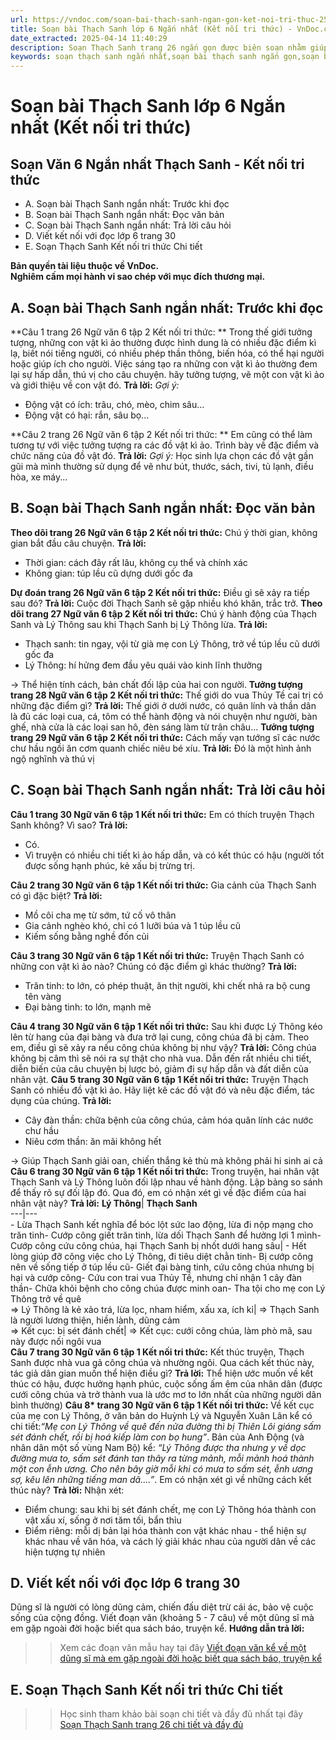 ```yaml
---
url: https://vndoc.com/soan-bai-thach-sanh-ngan-gon-ket-noi-tri-thuc-256486
title: Soạn bài Thạch Sanh lớp 6 Ngắn nhất (Kết nối tri thức) - VnDoc.com
date_extracted: 2025-04-14 11:40:29
description: Soạn Thạch Sanh trang 26 ngắn gọn được biên soạn nhằm giúp các em HS đạt kết quả tốt trong quá trình làm bài tập và học tập môn Ngữ văn lớp 6.
keywords: soạn thạch sanh ngắn nhất,soạn bài thạch sanh ngắn gọn,soạn bài thạch sanh siêu ngắn,soạn bài thạch sanh ngắn nhất,soạn bài thạch sanh ngắn,Soạn văn 6 Thạch Sanh,Thạch Sanh,Thạch Sanh trang 26,Soạn bài Thạch Sanh,ngữ văn 6,ngữ văn 6 tập 2,soạn văn 6,soạn văn 6 tập 2,soạn văn lớp 6,soan van 6,ngữ văn lớp 6,văn lớp 6,văn 6,ngu van 6,soạn ngữ văn lớp 6,giải ngữ văn 6,cách soạn văn lớp 6,soạn ngữ văn 6,giải văn 6,giải ngữ văn lớp 6,sách ngữ văn lớp 6 tập 2
---
```


# Soạn bài Thạch Sanh lớp 6 Ngắn nhất \(Kết nối tri thức\)
## **Soạn Văn 6 Ngắn nhất Thạch Sanh - Kết nối tri thức**
  * A. Soạn bài Thạch Sanh ngắn nhất: Trước khi đọc
  * B. Soạn bài Thạch Sanh ngắn nhất: Đọc văn bản
  * C. Soạn bài Thạch Sanh ngắn nhất: Trả lời câu hỏi
  * D. Viết kết nối với đọc lớp 6 trang 30
  * E. Soạn Thạch Sanh Kết nối tri thức Chi tiết

**Bản quyền tài liệu thuộc về VnDoc.  
Nghiêm cấm mọi hành vi sao chép với mục đích thương mại.**
## **A. Soạn bài Thạch Sanh ngắn nhất: Trước khi đọc**
**Câu 1 trang 26 Ngữ văn 6 tập 2 Kết nối tri thức: ** Trong thế giới tưởng tượng, những con vật kì ảo thường được hình dung là có nhiều đặc điểm kì lạ, biết nói tiếng người, có nhiều phép thần thông, biến hóa, có thể hại người hoặc giúp ích cho người.
Việc sáng tạo ra những con vật kì ảo thường đem lại sự hấp dẫn, thú vị cho câu chuyện. hãy tưởng tượng, vẽ một con vật kì ảo và giới thiệu về con vật đó.
**Trả lời:**
_Gợi ý:_
  * Động vật có ích: trâu, chó, mèo, chim sâu...
  * Động vật có hại: rắn, sâu bọ...

**Câu 2 trang 26 Ngữ văn 6 tập 2 Kết nối tri thức: ** Em cũng có thể làm tương tự với việc tưởng tượng ra các đồ vật kì ảo. Trình bày về đặc điểm và chức năng của đồ vật đó.
**Trả lời:**
_Gợi ý:_
Học sinh lựa chọn các đồ vật gần gũi mà mình thường sử dụng để vẽ như bút, thước,  sách, tivi, tủ lạnh, điều hòa, xe máy...
## **B. Soạn bài Thạch Sanh ngắn nhất: Đọc văn bản**
**Theo dõi trang 26 Ngữ văn 6 tập 2 Kết nối tri thức:** Chú ý thời gian, không gian bắt đầu câu chuyện.
**Trả lời:**
  * Thời gian: cách đây rất lâu, không cụ thể và chính xác
  * Không gian: túp lều cũ dựng dưới gốc đa

**Dự đoán trang 26 Ngữ văn 6 tập 2 Kết nối tri thức:** Điều gì sẽ xảy ra tiếp sau đó?
**Trả lời:**
Cuộc đời Thạch Sanh sẽ gặp nhiều khó khăn, trắc trở.
**Theo dõi trang 27 Ngữ văn 6 tập 2 Kết nối tri thức:** Chú ý hành động của Thạch Sanh và Lý Thông sau khi Thạch Sanh bị Lý Thông lừa.
**Trả lời:**
  * Thạch sanh: tin ngay, vội từ già mẹ con Lý Thông, trở về túp lều cũ dưới gốc đa
  * Lý Thông: hí hửng đem đầu yêu quái vào kinh lĩnh thưởng

→ Thể hiện tính cách, bản chất đối lập của hai con người.
**Tưởng tượng trang 28 Ngữ văn 6 tập 2 Kết nối tri thức:** Thế giới do vua Thủy Tề cai trị có những đặc điểm gì?
**Trả lời:**
Thế giới ở dưới nước, có quân lính và thần dân là đủ các loại cua, cá, tôm có thể hành động và nói chuyện như người, bàn ghế, nhà cửa là các loại san hô, đèn sáng làm từ trân châu...
**Tưởng tượng trang 29 Ngữ văn 6 tập 2 Kết nối tri thức:** Cách mấy vạn tướng sĩ các nước chư hầu ngồi ăn cơm quanh chiếc niêu bé xíu.
**Trả lời:**
Đó là một hình ảnh ngộ nghĩnh và thú vị
## **C. Soạn bài Thạch Sanh ngắn nhất: Trả lời câu hỏi**
**Câu 1 trang 30 Ngữ văn 6 tập 1 Kết nối tri thức:** Em có thích truyện Thạch Sanh không? Vì sao?
**Trả lời:**
  * Có.
  * Vì truyện có nhiều chi tiết kì ảo hấp dẫn, và có kết thúc có hậu \(người tốt được sống hạnh phúc, kẻ xấu bị trừng trị.

**Câu 2 trang 30 Ngữ văn 6 tập 1 Kết nối tri thức:** Gia cảnh của Thạch Sanh có gì đặc biệt?
**Trả lời:**
  * Mồ côi cha mẹ từ sớm, tứ cố vô thân
  * Gia cảnh nghèo khó, chỉ có 1 lưỡi búa và 1 túp lều cũ
  * Kiếm sống bằng nghề đốn củi

**Câu 3 trang 30 Ngữ văn 6 tập 1 Kết nối tri thức:** Truyện Thạch Sanh có những con vật kì ảo nào? Chúng có đặc điểm gì khác thường?
**Trả lời:**
  * Trăn tinh: to lớn, có phép thuật, ăn thịt người, khi chết nhả ra bộ cung tên vàng
  * Đại bàng tinh: to lớn, mạnh mẽ

**Câu 4 trang 30 Ngữ văn 6 tập 1 Kết nối tri thức:** Sau khi được Lý Thông kéo lên từ hang của đại bàng và đưa trở lại cung, công chúa đã bị cảm. Theo em, điều gì sẽ xảy ra nếu công chúa không bị như vậy?
**Trả lời:**
Công chúa không bị câm thì sẽ nói ra sự thật cho nhà vua. Dẫn đến rất nhiều chi tiết, diễn biến của câu chuyện bị lược bỏ, giảm đi sự hấp dẫn và đất diễn của nhân vật.
**Câu 5 trang 30 Ngữ văn 6 tập 1 Kết nối tri thức:** Truyện Thạch Sanh có nhiều đồ vật kì ảo. Hãy liệt kê các đồ vật đó và nêu đặc điểm, tác dụng của chúng.
**Trả lời:**
  * Cây đàn thần: chữa bệnh của công chúa, cảm hóa quân lính các nước chư hầu
  * Niêu cơm thần: ăn mãi không hết

→ Giúp Thạch Sanh giải oan, chiến thắng kẻ thù mà không phải hi sinh ai cả
**Câu 6 trang 30 Ngữ văn 6 tập 1 Kết nối tri thức:** Trong truyện, hai nhân vật Thạch Sanh và Lý Thông luôn đối lập nhau về hành động. Lập bảng so sánh để thấy rõ sự đối lập đó. Qua đó, em có nhận xét gì về đặc điểm của hai nhân vật này?
**Trả lời:**
**Lý Thông**| **Thạch Sanh**  
---|---  
\- Lừa Thạch Sanh kết nghĩa để bóc lột sức lao động, lừa đi nộp mạng cho trăn tinh\- Cướp công giết trăn tinh, lừa dối Thạch Sanh để hưởng lợi 1 mình\- Cướp công cứu công chúa, hại Thạch Sanh bị nhốt dưới hang sâu| \- Hết lòng giúp đỡ công việc cho Lý Thông, đi tiêu diệt chằn tinh\- Bị cướp công nên về sống tiếp ở túp lều cũ\- Giết đại bàng tinh, cứu công chúa nhưng bị hại và cướp công\- Cứu con trai vua Thủy Tề, nhưng chỉ nhận 1 cây đàn thần\- Chữa khỏi bệnh cho công chúa được minh oan\- Tha tội cho mẹ con Lý Thông trở về quê  
⇒ Lý Thông là kẻ xảo trá, lừa lọc, nham hiểm, xấu xa, ích kỉ| ⇒ Thạch Sanh là người lương thiện, hiền lành, dũng cảm  
⇒ Kết cục: bị sét đánh chết| ⇒ Kết cục: cưới công chúa, làm phò mã, sau này được nối ngôi vua  
**Câu 7 trang 30 Ngữ văn 6 tập 1 Kết nối tri thức:** Kết thúc truyện, Thạch Sanh được nhà vua gả công chúa và nhường ngôi. Qua cách kết thúc này, tác giả dân gian muốn thể hiện điều gì?
**Trả lời:**
Thể hiện ước muốn về kết thúc có hậu, được hưởng hạnh phúc, cuộc sống ấm êm của nhân dân \(được cưới công chúa và trở thành vua là ước mơ to lớn nhất của những người dân bình thường\)
**Câu 8\* trang 30 Ngữ văn 6 tập 1 Kết nối tri thức:** Về kết cục của mẹ con Lý Thông, ở văn bản do Huỳnh Lý và Nguyễn Xuân Lân kể có chi tiết:_“Mẹ con Lý Thông về quê đến nửa đường thì bị Thiên Lôi giáng sấm sét đánh chết, rồi bị hoá kiếp làm con bọ hung”_. Bản của Anh Động \(và nhân dân một số vùng Nam Bộ\) kể: _“Lý Thông được tha nhưng y về dọc đường mưa to, sấm sét đánh tan thây ra từng mảnh, mỗi mảnh hoá thành một con ễnh ương. Cho nên bây giờ mỗi khi có mưa to sấm sét, ễnh ương sợ, kêu lên những tiếng man dã....”_. Em có nhận xét gì về những cách kết thúc này?
**Trả lời:**
Nhận xét:
  * Điểm chung: sau khi bị sét đánh chết, mẹ con Lý Thông hóa thành con vật xấu xí, sống ở nơi tăm tối, bẩn thỉu
  * Điểm riêng: mỗi dị bản lại hóa thành con vật khác nhau - thể hiện sự khác nhau về văn hóa, và cách lý giải khác nhau của người dân về các hiện tượng tự nhiên

## **D. Viết kết nối với đọc lớp 6 trang 30**
Dũng sĩ là người có lòng dũng cảm, chiến đấu diệt trừ cái ác, bảo vệ cuộc sống của cộng đồng. Viết đoạn văn \(khoảng 5 - 7 câu\) về một dũng sĩ mà em gặp ngoài đời hoặc biết qua  sách báo, truyện kể.
**Hướng dẫn trả lời:**
>> Xem các đoạn văn mẫu hay tại đây [Viết đoạn văn kể về một dũng sĩ mà em gặp ngoài đời hoặc biết qua sách báo, truyện kể](<https://vndoc.com/viet-doan-van-ke-ve-mot-dung-si-ma-em-gap-ngoai-doi-hoac-biet-qua-sach-bao-truyen-ke-256477>)
## **E. Soạn Thạch Sanh Kết nối tri thức Chi tiết**
>> Học sinh tham khảo bài soạn chi tiết và đầy đủ nhất tại đây [Soạn Thạch Sanh trang 26 chi tiết và đầy đủ](<https://vndoc.com/soan-thach-sanh-241923>)
